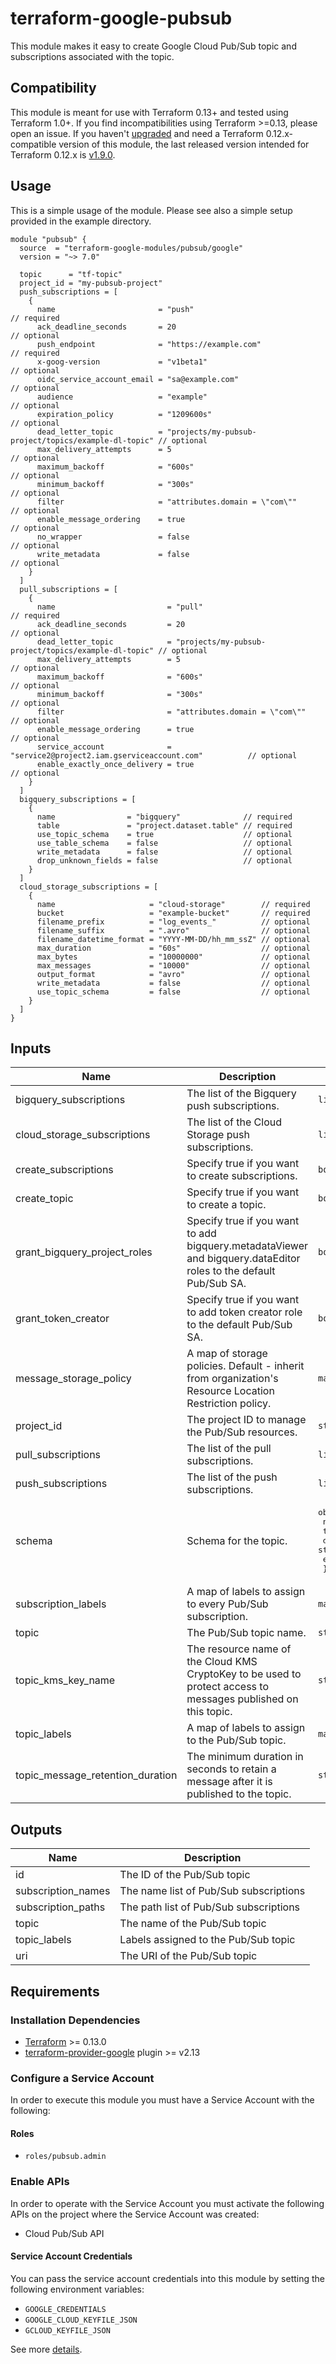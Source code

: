# terraform-google-pubsub

This module makes it easy to create Google Cloud Pub/Sub topic and subscriptions associated with the topic.

## Compatibility
This module is meant for use with Terraform 0.13+ and tested using Terraform 1.0+. If you find incompatibilities using Terraform >=0.13, please open an issue.
 If you haven't
[upgraded](https://www.terraform.io/upgrade-guides/0-13.html) and need a Terraform
0.12.x-compatible version of this module, the last released version
intended for Terraform 0.12.x is [v1.9.0](https://registry.terraform.io/modules/terraform-google-modules/-pubsub/google/v1.9.0).

## Usage

This is a simple usage of the module. Please see also a simple setup provided in the example directory.

```hcl
module "pubsub" {
  source  = "terraform-google-modules/pubsub/google"
  version = "~> 7.0"

  topic      = "tf-topic"
  project_id = "my-pubsub-project"
  push_subscriptions = [
    {
      name                       = "push"                                               // required
      ack_deadline_seconds       = 20                                                   // optional
      push_endpoint              = "https://example.com"                                // required
      x-goog-version             = "v1beta1"                                            // optional
      oidc_service_account_email = "sa@example.com"                                     // optional
      audience                   = "example"                                            // optional
      expiration_policy          = "1209600s"                                           // optional
      dead_letter_topic          = "projects/my-pubsub-project/topics/example-dl-topic" // optional
      max_delivery_attempts      = 5                                                    // optional
      maximum_backoff            = "600s"                                               // optional
      minimum_backoff            = "300s"                                               // optional
      filter                     = "attributes.domain = \"com\""                        // optional
      enable_message_ordering    = true                                                 // optional
      no_wrapper                 = false                                                // optional
      write_metadata             = false                                                // optional
    }
  ]
  pull_subscriptions = [
    {
      name                         = "pull"                                               // required
      ack_deadline_seconds         = 20                                                   // optional
      dead_letter_topic            = "projects/my-pubsub-project/topics/example-dl-topic" // optional
      max_delivery_attempts        = 5                                                    // optional
      maximum_backoff              = "600s"                                               // optional
      minimum_backoff              = "300s"                                               // optional
      filter                       = "attributes.domain = \"com\""                        // optional
      enable_message_ordering      = true                                                 // optional
      service_account              = "service2@project2.iam.gserviceaccount.com"          // optional
      enable_exactly_once_delivery = true                                                 // optional
    }
  ]
  bigquery_subscriptions = [
    {
      name                = "bigquery"              // required
      table               = "project.dataset.table" // required
      use_topic_schema    = true                    // optional
      use_table_schema    = false                   // optional
      write_metadata      = false                   // optional
      drop_unknown_fields = false                   // optional
    }
  ]
  cloud_storage_subscriptions = [
    {
      name                     = "cloud-storage"        // required
      bucket                   = "example-bucket"       // required
      filename_prefix          = "log_events_"          // optional
      filename_suffix          = ".avro"                // optional
      filename_datetime_format = "YYYY-MM-DD/hh_mm_ssZ" // optional
      max_duration             = "60s"                  // optional
      max_bytes                = "10000000"             // optional
      max_messages             = "10000"                // optional
      output_format            = "avro"                 // optional
      write_metadata           = false                  // optional
      use_topic_schema         = false                  // optional
    }
  ]
}
```

<!-- BEGINNING OF PRE-COMMIT-TERRAFORM DOCS HOOK -->
## Inputs

| Name | Description | Type | Default | Required |
|------|-------------|------|---------|:--------:|
| bigquery\_subscriptions | The list of the Bigquery push subscriptions. | `list(map(string))` | `[]` | no |
| cloud\_storage\_subscriptions | The list of the Cloud Storage push subscriptions. | `list(map(string))` | `[]` | no |
| create\_subscriptions | Specify true if you want to create subscriptions. | `bool` | `true` | no |
| create\_topic | Specify true if you want to create a topic. | `bool` | `true` | no |
| grant\_bigquery\_project\_roles | Specify true if you want to add bigquery.metadataViewer and bigquery.dataEditor roles to the default Pub/Sub SA. | `bool` | `true` | no |
| grant\_token\_creator | Specify true if you want to add token creator role to the default Pub/Sub SA. | `bool` | `true` | no |
| message\_storage\_policy | A map of storage policies. Default - inherit from organization's Resource Location Restriction policy. | `map(any)` | `{}` | no |
| project\_id | The project ID to manage the Pub/Sub resources. | `string` | n/a | yes |
| pull\_subscriptions | The list of the pull subscriptions. | `list(map(string))` | `[]` | no |
| push\_subscriptions | The list of the push subscriptions. | `list(map(string))` | `[]` | no |
| schema | Schema for the topic. | <pre>object({<br>    name       = string<br>    type       = string<br>    definition = string<br>    encoding   = string<br>  })</pre> | `null` | no |
| subscription\_labels | A map of labels to assign to every Pub/Sub subscription. | `map(string)` | `{}` | no |
| topic | The Pub/Sub topic name. | `string` | n/a | yes |
| topic\_kms\_key\_name | The resource name of the Cloud KMS CryptoKey to be used to protect access to messages published on this topic. | `string` | `null` | no |
| topic\_labels | A map of labels to assign to the Pub/Sub topic. | `map(string)` | `{}` | no |
| topic\_message\_retention\_duration | The minimum duration in seconds to retain a message after it is published to the topic. | `string` | `null` | no |

## Outputs

| Name | Description |
|------|-------------|
| id | The ID of the Pub/Sub topic |
| subscription\_names | The name list of Pub/Sub subscriptions |
| subscription\_paths | The path list of Pub/Sub subscriptions |
| topic | The name of the Pub/Sub topic |
| topic\_labels | Labels assigned to the Pub/Sub topic |
| uri | The URI of the Pub/Sub topic |

<!-- END OF PRE-COMMIT-TERRAFORM DOCS HOOK -->

## Requirements

### Installation Dependencies

- [Terraform](https://www.terraform.io/downloads.html) >= 0.13.0
- [terraform-provider-google](https://github.com/terraform-providers/terraform-provider-google) plugin >= v2.13

### Configure a Service Account

In order to execute this module you must have a Service Account with the following:

#### Roles

- `roles/pubsub.admin`

### Enable APIs

In order to operate with the Service Account you must activate the following APIs on the project where the Service Account was created:

- Cloud Pub/Sub API

#### Service Account Credentials

You can pass the service account credentials into this module by setting the following environment variables:

* `GOOGLE_CREDENTIALS`
* `GOOGLE_CLOUD_KEYFILE_JSON`
* `GCLOUD_KEYFILE_JSON`

See more [details](https://www.terraform.io/docs/providers/google/provider_reference.html#configuration-reference).

[v0.2.0]: https://registry.terraform.io/modules/terraform-google-modules/pubsub/google/0.2.0
[terraform-0.12-upgrade]: https://www.terraform.io/upgrade-guides/0-12.html
